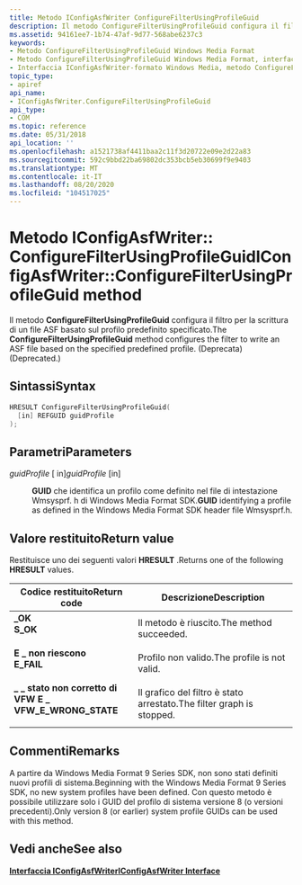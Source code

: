 ```yaml
---
title: Metodo IConfigAsfWriter ConfigureFilterUsingProfileGuid
description: Il metodo ConfigureFilterUsingProfileGuid configura il filtro per la scrittura di un file ASF basato sul profilo predefinito specificato. (Deprecato).
ms.assetid: 94161ee7-1b74-47af-9d77-568abe6237c3
keywords:
- Metodo ConfigureFilterUsingProfileGuid Windows Media Format
- Metodo ConfigureFilterUsingProfileGuid Windows Media Format, interfaccia IConfigAsfWriter
- Interfaccia IConfigAsfWriter-formato Windows Media, metodo ConfigureFilterUsingProfileGuid
topic_type:
- apiref
api_name:
- IConfigAsfWriter.ConfigureFilterUsingProfileGuid
api_type:
- COM
ms.topic: reference
ms.date: 05/31/2018
api_location: ''
ms.openlocfilehash: a1521738af4411baa2c11f3d20722e09e2d22a83
ms.sourcegitcommit: 592c9bbd22ba69802dc353bcb5eb30699f9e9403
ms.translationtype: MT
ms.contentlocale: it-IT
ms.lasthandoff: 08/20/2020
ms.locfileid: "104517025"
---
```

# <a name="iconfigasfwriterconfigurefilterusingprofileguid-method"></a><span data-ttu-id="dbe7e-107">Metodo IConfigAsfWriter:: ConfigureFilterUsingProfileGuid</span><span class="sxs-lookup"><span data-stu-id="dbe7e-107">IConfigAsfWriter::ConfigureFilterUsingProfileGuid method</span></span>

<span data-ttu-id="dbe7e-108">Il metodo **ConfigureFilterUsingProfileGuid** configura il filtro per la scrittura di un file ASF basato sul profilo predefinito specificato.</span><span class="sxs-lookup"><span data-stu-id="dbe7e-108">The **ConfigureFilterUsingProfileGuid** method configures the filter to write an ASF file based on the specified predefined profile.</span></span> <span data-ttu-id="dbe7e-109">(Deprecata)</span><span class="sxs-lookup"><span data-stu-id="dbe7e-109">(Deprecated.)</span></span>

## <a name="syntax"></a><span data-ttu-id="dbe7e-110">Sintassi</span><span class="sxs-lookup"><span data-stu-id="dbe7e-110">Syntax</span></span>


```C++
HRESULT ConfigureFilterUsingProfileGuid(
  [in] REFGUID guidProfile
);
```



## <a name="parameters"></a><span data-ttu-id="dbe7e-111">Parametri</span><span class="sxs-lookup"><span data-stu-id="dbe7e-111">Parameters</span></span>

<dl> <dt>

<span data-ttu-id="dbe7e-112">*guidProfile* \[ in\]</span><span class="sxs-lookup"><span data-stu-id="dbe7e-112">*guidProfile* \[in\]</span></span>
</dt> <dd>

<span data-ttu-id="dbe7e-113">**GUID** che identifica un profilo come definito nel file di intestazione Wmsysprf. h di Windows Media Format SDK.</span><span class="sxs-lookup"><span data-stu-id="dbe7e-113">**GUID** identifying a profile as defined in the Windows Media Format SDK header file Wmsysprf.h.</span></span>

</dd> </dl>

## <a name="return-value"></a><span data-ttu-id="dbe7e-114">Valore restituito</span><span class="sxs-lookup"><span data-stu-id="dbe7e-114">Return value</span></span>

<span data-ttu-id="dbe7e-115">Restituisce uno dei seguenti valori **HRESULT** .</span><span class="sxs-lookup"><span data-stu-id="dbe7e-115">Returns one of the following **HRESULT** values.</span></span>



| <span data-ttu-id="dbe7e-116">Codice restituito</span><span class="sxs-lookup"><span data-stu-id="dbe7e-116">Return code</span></span>                                                                                         | <span data-ttu-id="dbe7e-117">Descrizione</span><span class="sxs-lookup"><span data-stu-id="dbe7e-117">Description</span></span>                             |
|-----------------------------------------------------------------------------------------------------|-----------------------------------------|
| <dl> <span data-ttu-id="dbe7e-118"><dt>**\_OK**</dt></span><span class="sxs-lookup"><span data-stu-id="dbe7e-118"><dt>**S\_OK**</dt></span></span> </dl>                | <span data-ttu-id="dbe7e-119">Il metodo è riuscito.</span><span class="sxs-lookup"><span data-stu-id="dbe7e-119">The method succeeded.</span></span><br/>        |
| <dl> <span data-ttu-id="dbe7e-120"><dt>**E \_ non riescono**</dt></span><span class="sxs-lookup"><span data-stu-id="dbe7e-120"><dt>**E\_FAIL**</dt></span></span> </dl>              | <span data-ttu-id="dbe7e-121">Profilo non valido.</span><span class="sxs-lookup"><span data-stu-id="dbe7e-121">The profile is not valid.</span></span><br/>    |
| <dl> <span data-ttu-id="dbe7e-122"><dt>**\_ \_ stato non corretto di VFW E \_**</dt></span><span class="sxs-lookup"><span data-stu-id="dbe7e-122"><dt>**VFW\_E\_WRONG\_STATE**</dt></span></span> </dl> | <span data-ttu-id="dbe7e-123">Il grafico del filtro è stato arrestato.</span><span class="sxs-lookup"><span data-stu-id="dbe7e-123">The filter graph is stopped.</span></span><br/> |



 

## <a name="remarks"></a><span data-ttu-id="dbe7e-124">Commenti</span><span class="sxs-lookup"><span data-stu-id="dbe7e-124">Remarks</span></span>

<span data-ttu-id="dbe7e-125">A partire da Windows Media Format 9 Series SDK, non sono stati definiti nuovi profili di sistema.</span><span class="sxs-lookup"><span data-stu-id="dbe7e-125">Beginning with the Windows Media Format 9 Series SDK, no new system profiles have been defined.</span></span> <span data-ttu-id="dbe7e-126">Con questo metodo è possibile utilizzare solo i GUID del profilo di sistema versione 8 (o versioni precedenti).</span><span class="sxs-lookup"><span data-stu-id="dbe7e-126">Only version 8 (or earlier) system profile GUIDs can be used with this method.</span></span>

## <a name="see-also"></a><span data-ttu-id="dbe7e-127">Vedi anche</span><span class="sxs-lookup"><span data-stu-id="dbe7e-127">See also</span></span>

<dl> <dt>

<span data-ttu-id="dbe7e-128">[**Interfaccia IConfigAsfWriter**](/previous-versions/windows/desktop/legacy/dd743205(v=vs.85))</span><span class="sxs-lookup"><span data-stu-id="dbe7e-128">[**IConfigAsfWriter Interface**](/previous-versions/windows/desktop/legacy/dd743205(v=vs.85))</span></span>
</dt> </dl>

 

